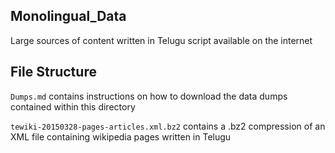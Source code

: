 ## Monolingual_Data

Large sources of content written in Telugu script available on the internet

## File Structure

`Dumps.md` contains instructions on how to download the data dumps contained within this directory

`tewiki-20150328-pages-articles.xml.bz2` contains a .bz2 compression of an XML file containing wikipedia pages written in Telugu
